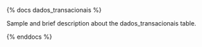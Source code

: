 {% docs dados_transacionais %}

Sample and brief description about the dados_transacionais table.

{% enddocs %}